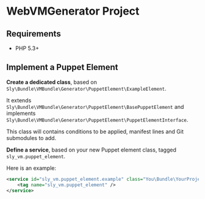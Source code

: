 # WebVMGenerator Project

## Requirements

* PHP 5.3+

## Implement a Puppet Element

**Create a dedicated class**, based on `Sly\Bundle\VMBundle\Generator\PuppetElement\ExampleElement`.

It extends `Sly\Bundle\VMBundle\Generator\PuppetElement\BasePuppetElement`
and implements `Sly\Bundle\VMBundle\Generator\PuppetElement\PuppetElementInterface`.

This class will contains conditions to be applied, manifest lines and Git submodules to add.

**Define a service**, based on your new Puppet element class, tagged `sly_vm.puppet_element`.

Here is an example:

``` xml
<service id="sly_vm.puppet_element.example" class="You\Bundle\YourProjectBundle\Generator\PuppetElement\ExampleElement">
    <tag name="sly_vm.puppet_element" />
</service>
```
